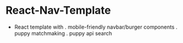 # React-Nav-Template

- React template with 
    . mobile-friendly navbar/burger components
    . puppy matchmaking
    . puppy api search